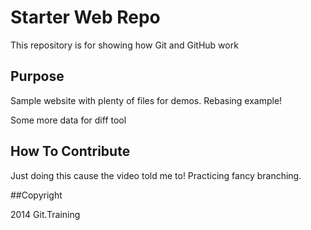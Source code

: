 # Starter Web Repo

This repository is for showing how Git and GitHub work

## Purpose

Sample website with plenty of files for demos. Rebasing example!

Some more data for diff tool

## How To Contribute

Just doing this cause the video told me to! Practicing fancy branching.

##Copyright

2014 Git.Training